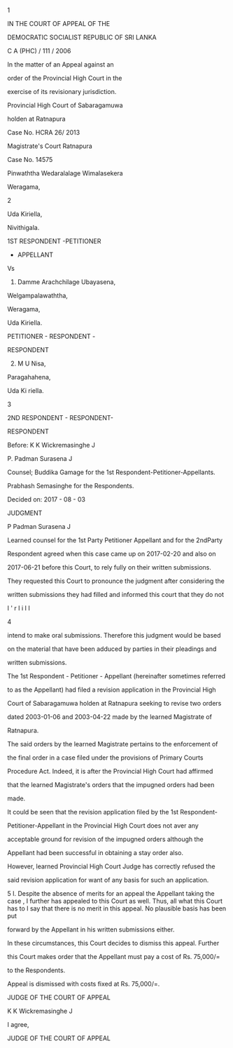 1

IN THE COURT OF APPEAL OF THE

DEMOCRATIC SOCIALIST REPUBLIC OF SRI LANKA

C A (PHC) / 111 / 2006

In the matter of an Appeal against an

order of the Provincial High Court in the

exercise of its revisionary jurisdiction.

Provincial High Court of Sabaragamuwa

holden at Ratnapura

Case No. HCRA 26/ 2013

Magistrate's Court Ratnapura

Case No. 14575

Pinwaththa Wedaralalage Wimalasekera

Weragama,

2

Uda Kiriella,

Nivithigala.

1ST RESPONDENT -PETITIONER

- APPELLANT

Vs

1. Damme Arachchilage Ubayasena,

Welgampalawaththa,

Weragama,

Uda Kiriella.

PETITIONER - RESPONDENT -

RESPONDENT

2. M U Nisa,

Paragahahena,

Uda Ki riella.

3

2ND RESPONDENT - RESPONDENT-

RESPONDENT

Before: K K Wickremasinghe J

P. Padman Surasena J

Counsel; Buddika Gamage for the 1st Respondent-Petitioner-Appellants.

Prabhash Semasinghe for the Respondents.

Decided on: 2017 - 08 - 03

JUDGMENT

P Padman Surasena J

Learned counsel for the 1st Party Petitioner Appellant and for the 2ndParty

Respondent agreed when this case came up on 2017-02-20 and also on

2017-06-21 before this Court, to rely fully on their written submissions.

They requested this Court to pronounce the judgment after considering the

written submissions they had filled and informed this court that they do not

I ' r I i I I

4

intend to make oral submissions. Therefore this judgment would be based

on the material that have been adduced by parties in their pleadings and

written submissions.

The 1st Respondent - Petitioner - Appellant (hereinafter sometimes referred

to as the Appellant) had filed a revision application in the Provincial High

Court of Sabaragamuwa holden at Ratnapura seeking to revise two orders

dated 2003-01-06 and 2003-04-22 made by the learned Magistrate of

Ratnapura.

The said orders by the learned Magistrate pertains to the enforcement of

the final order in a case filed under the provisions of Primary Courts

Procedure Act. Indeed, it is after the Provincial High Court had affirmed

that the learned Magistrate's orders that the impugned orders had been

made.

It could be seen that the revision application filed by the 1st Respondent-

Petitioner-Appellant in the Provincial High Court does not aver any

acceptable ground for revision of the impugned orders although the

Appellant had been successful in obtaining a stay order also.

However, learned Provincial High Court Judge has correctly refused the

said revision application for want of any basis for such an application.

5 I. Despite the absence of merits for an appeal the Appellant taking the case , I further has appealed to this Court as well. Thus, all what this Court has to I say that there is no merit in this appeal. No plausible basis has been put

forward by the Appellant in his written submissions either.

In these circumstances, this Court decides to dismiss this appeal. Further

this Court makes order that the Appellant must pay a cost of Rs. 75,000/=

to the Respondents.

Appeal is dismissed with costs fixed at Rs. 75,000/=.

JUDGE OF THE COURT OF APPEAL

K K Wickremasinghe J

I agree,

JUDGE OF THE COURT OF APPEAL